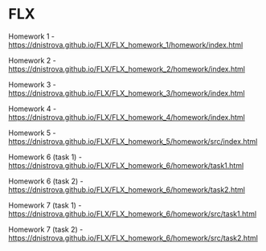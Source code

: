 # FLX
Homework 1 - https://dnistrova.github.io/FLX/FLX_homework_1/homework/index.html

Homework 2 - https://dnistrova.github.io/FLX/FLX_homework_2/homework/index.html

Homework 3 - https://dnistrova.github.io/FLX/FLX_homework_3/homework/index.html

Homework 4 - https://dnistrova.github.io/FLX/FLX_homework_4/homework/index.html

Homework 5 - https://dnistrova.github.io/FLX/FLX_homework_5/homework/src/index.html

Homework 6 (task 1) - https://dnistrova.github.io/FLX/FLX_homework_6/homework/task1.html

Homework 6 (task 2) - 
https://dnistrova.github.io/FLX/FLX_homework_6/homework/task2.html

Homework 7 (task 1) - https://dnistrova.github.io/FLX/FLX_homework_6/homework/src/task1.html

Homework 7 (task 2) - 
https://dnistrova.github.io/FLX/FLX_homework_6/homework/src/task2.html